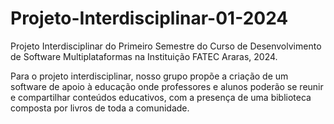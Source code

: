 # Projeto-Interdisciplinar-01-2024
Projeto Interdisciplinar do Primeiro Semestre do Curso de Desenvolvimento de Software Multiplataformas na Instituição FATEC Araras, 2024.


Para o projeto interdisciplinar, nosso grupo propõe a criação de um software de apoio à educação onde professores e alunos poderão se reunir e compartilhar conteúdos educativos, com a presença de uma biblioteca composta por livros de toda a comunidade.